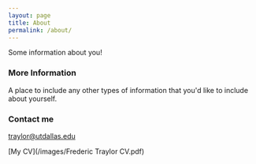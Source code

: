 ```yaml
---
layout: page
title: About
permalink: /about/
---
```


Some information about you!

### More Information

A place to include any other types of information that you'd like to include about yourself.

### Contact me

[traylor@utdallas.edu](mailto:traylor@utdallas.edu)

[My CV](/images/Frederic Traylor CV.pdf)

